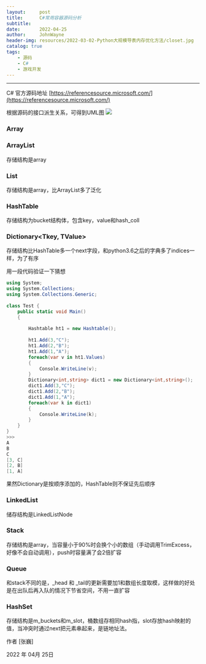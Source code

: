 ```yaml
---
layout:     post
title:      C#常用容器源码分析
subtitle:   
date:       2022-04-25
author:     JohnWayne
header-img: resources/2022-03-02-Python大规模导表内存优化方法/closet.jpg
catalog: true
tags:
    - 源码
    - C#
    - 游戏开发
---
```


>

------

C# 官方源码地址
[https://referencesource.microsoft.com/](https://referencesource.microsoft.com/)

根据源码的接口派生关系，可得到UML图
![](https://raw.githubusercontent.com/johnwayne1995/johnwayne1995.github.io/master/resources/2022-04-25-C#常用容器源码分析/UML.png)

### Array

### ArrayList
存储结构是array

### List<T>
存储结构是array，比ArrayList多了泛化

### HashTable
存储结构为bucket结构体，包含key，value和hash_coll

### Dictionary<Tkey, TValue>
存储结构比HashTable多一个next字段，和python3.6之后的字典多了indices一样，为了有序

用一段代码验证一下猜想
```C#
using System; 
using System.Collections;
using System.Collections.Generic; 
  
class Test { 
    public static void Main() 
    { 
  
        Hashtable ht1 = new Hashtable(); 
  
        ht1.Add(3,"C"); 
        ht1.Add(2,"B"); 
        ht1.Add(1,"A"); 
        foreach(var v in ht1.Values)
        {
            Console.WriteLine(v); 
        }
        Dictionary<int,string> dict1 = new Dictionary<int,string>();
        dict1.Add(3,"C");  
        dict1.Add(2,"B");  
        dict1.Add(1,"A"); 
        foreach(var k in dict1)
        {
            Console.WriteLine(k); 
        }
    } 
}
>>>
A
B
C
[3, C]
[2, B]
[1, A]
```
  
果然Dictionary是按顺序添加的，HashTable则不保证先后顺序

### LinkedList<T>
储存结构是LinkedListNode

### Stack<T>
存储结构是array，当容量小于90%时会换个小的数组（手动调用TrimExcess，好像不会自动调用），push时容量满了会2倍扩容

### Queue<T>
和stack不同的是，_head 和 _tail的更新需要加1和数组长度取模，这样做的好处是在出队后再入队的情况下节省空间，不用一直扩容

### HashSet<T>
存储结构是m_buckets和m_slot，桶数组存相同hash指，slot存放hash映射的值，当冲突时通过next把元素串起来，是链地址法。

作者 [张巍]

2022 年 04月 25日    



